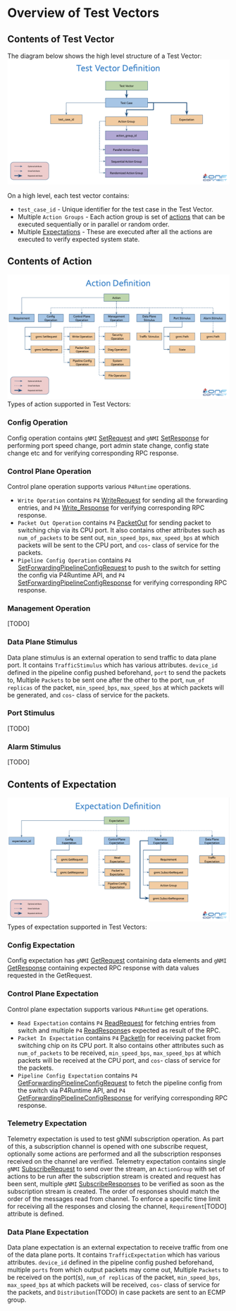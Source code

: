 # Overview of Test Vectors

## Contents of Test Vector
The diagram below shows the high level structure of a Test Vector:
![Test Vector structure](images/test_vectors.png)

On a high level, each test vector contains:
- `test_case_id` - Unique identifier for the test case in the Test Vector.
- Multiple `Action Groups` - Each action group is set of [actions](#Contents-of-Action) that can be executed sequentially or in parallel or random order.
- Multiple [Expectations](#Contents-of-Expectation) - These are executed after all the actions are executed to verify expected system state.

## Contents of Action
![Action structure](images/test_vectors_actions.png)
Types of action supported in Test Vectors:
### Config Operation
Config operation contains `gNMI` [SetRequest](https://github.com/openconfig/gnmi/blob/89b2bf29312cda887da916d0f3a32c1624b7935f/proto/gnmi/gnmi.proto#L337) and `gNMI` [SetResponse](https://github.com/openconfig/gnmi/blob/89b2bf29312cda887da916d0f3a32c1624b7935f/proto/gnmi/gnmi.proto#L354) for performing port speed change, port admin state change, config state change etc and for verifying corresponding RPC response.

### Control Plane Operation
Control plane operation supports various `P4Runtime` operations.
- `Write Operation` contains `P4` [WriteRequest](https://github.com/abhilashendurthi/p4runtime/blob/faca11df04772001b118064a342051df244c69ee/proto/p4/v1/p4runtime.proto#L60) for sending all the forwarding entries, and `P4` [Write_Response](https://github.com/abhilashendurthi/p4runtime/blob/faca11df04772001b118064a342051df244c69ee/proto/p4/v1/p4runtime.proto#L96) for verifying corresponding RPC response.
- `Packet Out Operation` contains `P4` [PacketOut](https://github.com/abhilashendurthi/p4runtime/blob/faca11df04772001b118064a342051df244c69ee/proto/p4/v1/p4runtime.proto#L481) for sending packet to switching chip via its CPU port. It also contains other attributes such as `num_of_packets` to be sent out, `min_speed_bps`, `max_speed_bps` at which packets will be sent to the CPU port, and `cos`- class of service for the packets.
- `Pipeline Config Operation` contains `P4` [SetForwardingPipelineConfigRequest](https://github.com/abhilashendurthi/p4runtime/blob/faca11df04772001b118064a342051df244c69ee/proto/p4/v1/p4runtime.proto#L585) to push to the switch for setting the config via P4Runtime API, and `P4` [SetForwardingPipelineConfigResponse](https://github.com/abhilashendurthi/p4runtime/blob/faca11df04772001b118064a342051df244c69ee/proto/p4/v1/p4runtime.proto#L626) for verifying corresponding RPC response.

### Management Operation
[TODO]

### Data Plane Stimulus
Data plane stimulus is an external operation to send traffic to data plane port. It contains `TrafficStimulus` which has various attributes. `device_id` defined in the pipeline config pushed beforehand, `port` to send the packets to, Multiple `Packets` to be sent one after the other to the port, `num_of replicas` of the packet, `min_speed_bps`, `max_speed_bps` at which packets will be generated, and `cos`- class of service for the packets.  

### Port Stimulus
[TODO]

### Alarm Stimulus
[TODO]

## Contents of Expectation
![Expectation structure](images/test_vectors_expectations.png)
Types of expectation supported in Test Vectors:
### Config Expectation
Config expectation has `gNMI` [GetRequest](https://github.com/openconfig/gnmi/blob/89b2bf29312cda887da916d0f3a32c1624b7935f/proto/gnmi/gnmi.proto#L393) containing data elements and `gNMI` [GetResponse](https://github.com/openconfig/gnmi/blob/89b2bf29312cda887da916d0f3a32c1624b7935f/proto/gnmi/gnmi.proto#L418) containing expected RPC response with data values requested in the GetRequest.
### Control Plane Expectation
Control plane expectation supports various `P4Runtime` get operations.
- `Read Expectation` contains `P4` [ReadRequest](https://github.com/abhilashendurthi/p4runtime/blob/faca11df04772001b118064a342051df244c69ee/proto/p4/v1/p4runtime.proto#L99) for fetching entries from switch and multiple `P4` [ReadResponse](https://github.com/abhilashendurthi/p4runtime/blob/faca11df04772001b118064a342051df244c69ee/proto/p4/v1/p4runtime.proto#L104)s expected as result of the RPC.
- `Packet In Expectation` contains `P4` [PacketIn](https://github.com/abhilashendurthi/p4runtime/blob/faca11df04772001b118064a342051df244c69ee/proto/p4/v1/p4runtime.proto#L509) for receiving packet from switching chip on its CPU port. It also contains other attributes such as `num_of_packets` to be received, `min_speed_bps`, `max_speed_bps` at which packets will be received at the CPU port, and `cos`- class of service for the packets.
- `Pipeline Config Expectation` contains `P4` [GetForwardingPipelineConfigRequest](https://github.com/abhilashendurthi/p4runtime/blob/faca11df04772001b118064a342051df244c69ee/proto/p4/v1/p4runtime.proto#L646) to fetch the pipeline config from the switch via P4Runtime API, and `P4` [GetForwardingPipelineConfigResponse](https://github.com/abhilashendurthi/p4runtime/blob/faca11df04772001b118064a342051df244c69ee/proto/p4/v1/p4runtime.proto#L663) for verifying corresponding RPC response.
### Telemetry Expectation
Telemetry expectation is used to test gNMI subscription operation. As part of this, a subscription channel is opened with one subscribe request, optionally some actions are performed and all the subscription responses received on the channel are verified. 
Telemetry expectation contains single `gNMI` [SubscribeRequest](https://github.com/openconfig/gnmi/blob/89b2bf29312cda887da916d0f3a32c1624b7935f/proto/gnmi/gnmi.proto#L206) to send over the stream, an `ActionGroup` with set of actions to be run after the subscription stream is created and request has been sent, multiple `gNMI` [SubscribeResponses](https://github.com/openconfig/gnmi/blob/89b2bf29312cda887da916d0f3a32c1624b7935f/proto/gnmi/gnmi.proto#L230) to be verified as soon as the subscription stream is created. The order of responses should match the order of the messages read from channel. To enforce a specific time limit for receiving all the responses and closing the channel, `Requirement`[TODO] attribute is defined.
### Data Plane Expectation
Data plane expectation is an external expectation to receive traffic from one of the data plane ports. It contains `TrafficExpectation` which has various attributes. `device_id` defined in the pipeline config pushed beforehand, multiple `ports` from which output packets may come out, Multiple `Packets` to be received on the port(s), `num_of replicas` of the packet, `min_speed_bps`, `max_speed_bps` at which packets will be received, `cos`- class of service for the packets, and `Distribution`(TODO) in case packets are sent to an ECMP group.  
